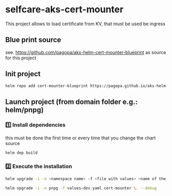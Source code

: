 # selfcare-aks-cert-mounter 

This project allows to load certificate from KV, that must be used be ingress

## Blue print source

see. <https://github.com/pagopa/aks-helm-cert-mounter-blueprint> as source for this project

## Init project

```sh
helm repo add cert-mounter-blueprint https://pagopa.github.io/aks-helm-cert-mounter-blueprint
```

## Launch project (from domain folder e.g.: helm/pnpg)

### 1️⃣ Install dependencies

this must be done the first time or every time that you change the chart source

```sh
helm dep build
```

### 2️⃣ Execute the installation

```sh
helm upgrade -i -n <namespace name> -f <file with values> <name of the helm chart> <chart folder>

helm upgrade -i -n pnpg -f values-dev.yaml cert-mounter \. --debug
```
